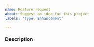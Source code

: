 ```yaml
---
name: Feature request
about: Suggest an idea for this project
labels: 'Type: Enhancement'

---
```


<!-- These comments will not show. -->

### Description
<!-- Write the suggestion(s) for what you want. -->
<!-- Write it purely and intelligently. -->


<!-- (Optional) Configuration option example(s) -->
<!-- Use
```
boo: true
```
block to make it readable. -->
